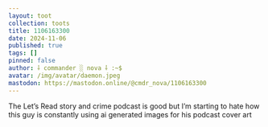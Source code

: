 ```yaml
---
layout: toot
collection: toots
title: 1106163300
date: 2024-11-06
published: true
tags: []
pinned: false
author: ⸸ commander ░ nova ⸸ :~$
avatar: /img/avatar/daemon.jpeg
mastodon: https://mastodon.online/@cmdr_nova/1106163300
---
```


The Let’s Read story and crime podcast is good but I’m starting to hate how this guy is constantly using ai generated images for his podcast cover art
